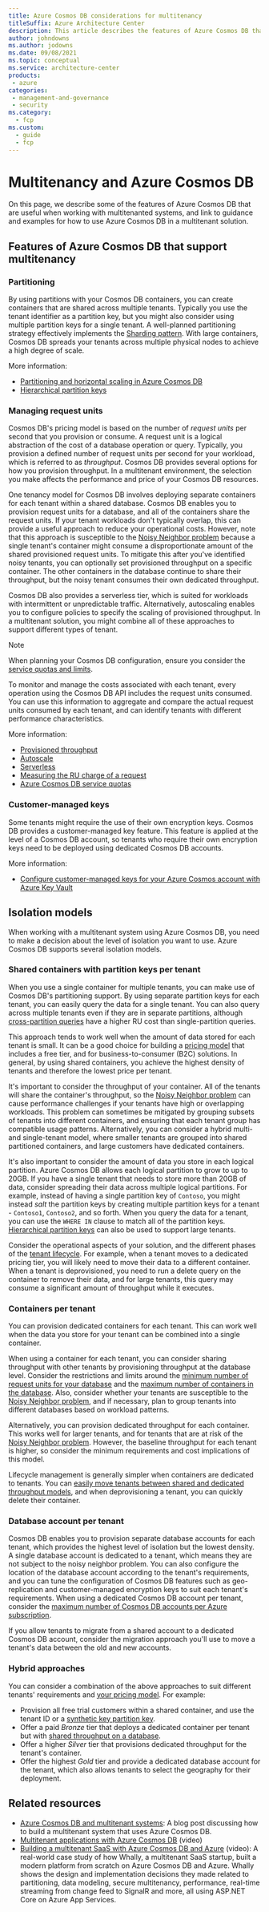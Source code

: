 ```yaml
---
title: Azure Cosmos DB considerations for multitenancy
titleSuffix: Azure Architecture Center
description: This article describes the features of Azure Cosmos DB that are useful when working with multitenanted systems, and links to guidance and examples for how to use Azure Cosmos DB in a multitenant solution.
author: johndowns
ms.author: jodowns
ms.date: 09/08/2021
ms.topic: conceptual
ms.service: architecture-center
products:
 - azure
categories:
 - management-and-governance
 - security
ms.category:
  - fcp
ms.custom:
  - guide
  - fcp
---
```


# Multitenancy and Azure Cosmos DB

On this page, we describe some of the features of Azure Cosmos DB that are useful when working with multitenanted systems, and link to guidance and examples for how to use Azure Cosmos DB in a multitenant solution.

## Features of Azure Cosmos DB that support multitenancy

### Partitioning

By using partitions with your Cosmos DB containers, you can create containers that are shared across multiple tenants. Typically you use the tenant identifier as a partition key, but you might also consider using multiple partition keys for a single tenant. A well-planned partitioning strategy effectively implements the [Sharding pattern](../../../patterns/sharding.md). With large containers, Cosmos DB spreads your tenants across multiple physical nodes to achieve a high degree of scale.

More information:

- [Partitioning and horizontal scaling in Azure Cosmos DB](/azure/cosmos-db/partitioning-overview)
- [Hierarchical partition keys](https://devblogs.microsoft.com/cosmosdb/hierarchical-partition-keys-private-preview/)

### Managing request units

Cosmos DB's pricing model is based on the number of *request units* per second that you provision or consume. A request unit is a logical abstraction of the cost of a database operation or query. Typically, you provision a defined number of request units per second for your workload, which is referred to as *throughput*. Cosmos DB provides several options for how you provision throughput. In a multitenant environment, the selection you make affects the performance and price of your Cosmos DB resources.

One tenancy model for Cosmos DB involves deploying separate containers for each tenant within a shared database. Cosmos DB enables you to provision request units for a database, and all of the containers share the request units. If your tenant workloads don't typically overlap, this can provide a useful approach to reduce your operational costs. However, note that this approach is susceptible to the [Noisy Neighbor problem](../../../antipatterns/noisy-neighbor/index.md) because a single tenant's container might consume a disproportionate amount of the shared provisioned request units. To mitigate this after you've identified noisy tenants, you can optionally set provisioned throughput on a specific container. The other containers in the database continue to share their throughput, but the noisy tenant consumes their own dedicated throughput.

Cosmos DB also provides a serverless tier, which is suited for workloads with intermittent or unpredictable traffic. Alternatively, autoscaling enables you to configure policies to specify the scaling of provisioned throughput. In a multitenant solution, you might combine all of these approaches to support different types of tenant.

> [!NOTE]
> When planning your Cosmos DB configuration, ensure you consider the [service quotas and limits](/azure/cosmos-db/concepts-limits).

To monitor and manage the costs associated with each tenant, every operation using the Cosmos DB API includes the request units consumed. You can use this information to aggregate and compare the actual request units consumed by each tenant, and can identify tenants with different performance characteristics.

More information:

- [Provisioned throughput](/azure/cosmos-db/set-throughput)
- [Autoscale](/azure/cosmos-db/provision-throughput-autoscale)
- [Serverless](/azure/cosmos-db/serverless)
- [Measuring the RU charge of a request](/azure/cosmos-db/optimize-cost-reads-writes#measuring-the-ru-charge-of-a-request)
- [Azure Cosmos DB service quotas](/azure/cosmos-db/concepts-limits)

### Customer-managed keys

Some tenants might require the use of their own encryption keys. Cosmos DB provides a customer-managed key feature. This feature is applied at the level of a Cosmos DB account, so tenants who require their own encryption keys need to be deployed using dedicated Cosmos DB accounts.

More information:

- [Configure customer-managed keys for your Azure Cosmos account with Azure Key Vault](/azure/cosmos-db/how-to-setup-cmk)

## Isolation models

When working with a multitenant system using Azure Cosmos DB, you need to make a decision about the level of isolation you want to use. Azure Cosmos DB supports several isolation models.

### Shared containers with partition keys per tenant

When you use a single container for multiple tenants, you can make use of Cosmos DB's partitioning support. By using separate partition keys for each tenant, you can easily query the data for a single tenant. You can also query across multiple tenants even if they are in separate partitions, although [cross-partition queries](/azure/cosmos-db/sql/how-to-query-container#cross-partition-query) have a higher RU cost than single-partition queries.

This approach tends to work well when the amount of data stored for each tenant is small. It can be a good choice for building a [pricing model](../considerations/pricing-models.md) that includes a free tier, and for business-to-consumer (B2C) solutions. In general, by using shared containers, you achieve the highest density of tenants and therefore the lowest price per tenant.

It's important to consider the throughput of your container. All of the tenants will share the container's throughput, so the [Noisy Neighbor problem](../../../antipatterns/noisy-neighbor/index.md) can cause performance challenges if your tenants have high or overlapping workloads. This problem can sometimes be mitigated by grouping subsets of tenants into different containers, and ensuring that each tenant group has compatible usage patterns. Alternatively, you can consider a hybrid multi- and single-tenant model, where smaller tenants are grouped into shared partitioned containers, and large customers have dedicated containers.

It's also important to consider the amount of data you store in each logical partition. Azure Cosmos DB allows each logical partition to grow to up to 20GB. If you have a single tenant that needs to store more than 20GB of data, consider spreading their data across multiple logical partitions. For example, instead of having a single partition key of `Contoso`, you might instead *salt* the partition keys by creating multiple partition keys for a tenant - `Contoso1`, `Contoso2`, and so forth. When you query the data for a tenant, you can use the `WHERE IN` clause to match all of the partition keys. [Hierarchical partition keys](https://devblogs.microsoft.com/cosmosdb/hierarchical-partition-keys-private-preview/) can also be used to support large tenants.

Consider the operational aspects of your solution, and the different phases of the [tenant lifecycle](../considerations/tenant-lifecycle.md). For example, when a tenant moves to a dedicated pricing tier, you will likely need to move their data to a different container. When a tenant is deprovisioned, you need to run a delete query on the container to remove their data, and for large tenants, this query may consume a significant amount of throughput while it executes.

### Containers per tenant

You can provision dedicated containers for each tenant. This can work well when the data you store for your tenant can be combined into a single container.

When using a container for each tenant, you can consider sharing throughput with other tenants by provisioning throughput at the database level. Consider the restrictions and limits around the [minimum number of request units for your database](/azure/cosmos-db/concepts-limits#minimum-throughput-limits) and the [maximum number of containers in the database](/azure/cosmos-db/concepts-limits#provisioned-throughput-1). Also, consider whether your tenants are susceptible to the [Noisy Neighbor problem](../../../antipatterns/noisy-neighbor/index.md), and if necessary, plan to group tenants into different databases based on workload patterns.

Alternatively, you can provision dedicated throughput for each container. This works well for larger tenants, and for tenants that are at risk of the [Noisy Neighbor problem](../../../antipatterns/noisy-neighbor/index.md). However, the baseline throughput for each tenant is higher, so consider the minimum requirements and cost implications of this model.

Lifecycle management is generally simpler when containers are dedicated to tenants. You can [easily move tenants between shared and dedicated throughput models](/azure/cosmos-db/set-throughput#set-throughput-on-a-database-and-a-container), and when deprovisioning a tenant, you can quickly delete their container.

### Database account per tenant

Cosmos DB enables you to provision separate database accounts for each tenant, which provides the highest level of isolation but the lowest density. A single database account is dedicated to a tenant, which means they are not subject to the noisy neighbor problem. You can also configure the location of the database account according to the tenant's requirements, and you can tune the configuration of Cosmos DB features such as geo-replication and customer-managed encryption keys to suit each tenant's requirements. When using a dedicated Cosmos DB account per tenant, consider the [maximum number of Cosmos DB accounts per Azure subscription](/azure/cosmos-db/concepts-limits#control-plane-operations).

If you allow tenants to migrate from a shared account to a dedicated Cosmos DB account, consider the migration approach you'll use to move a tenant's data between the old and new accounts.

### Hybrid approaches

You can consider a combination of the above approaches to suit different tenants' requirements and [your pricing model](../considerations/pricing-models.md). For example:

- Provision all free trial customers within a shared container, and use the tenant ID or a [synthetic key partition key](/azure/cosmos-db/sql/synthetic-partition-keys).
- Offer a paid *Bronze* tier that deploys a dedicated container per tenant but with [shared throughput on a database](/azure/cosmos-db/set-throughput#set-throughput-on-a-database).
- Offer a higher *Silver* tier that provisions dedicated throughput for the tenant's container.
- Offer the highest *Gold* tier and provide a dedicated database account for the tenant, which also allows tenants to select the geography for their deployment.

## Related resources

* [Azure Cosmos DB and multitenant systems](https://azure.microsoft.com/blog/azure-cosmos-db-and-multi-tenant-systems/): A blog post discussing how to build a multitenant system that uses Azure Cosmos DB.
* [Multitenant applications with Azure Cosmos DB](https://www.youtube.com/watch?v=fOQoQnQqwwU) (video)
* [Building a multitenant SaaS with Azure Cosmos DB and Azure](https://www.youtube.com/watch?v=Tht_RV5QPJ0) (video): A real-world case study of how Whally, a multitenant SaaS startup, built a modern platform from scratch on Azure Cosmos DB and Azure. Whally shows the design and implementation decisions they made related to partitioning, data modeling, secure multitenancy, performance, real-time streaming from change feed to SignalR and more, all using ASP.NET Core on Azure App Services.
